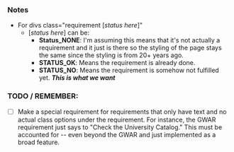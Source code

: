 ### Notes

* For divs class="requirement [*status here*]"
    * [*status here*] can be:
        * **Status_NONE**: I'm assuming this means that it's not actually a requirement and it just is there so the styling of the page stays the same since the styling is from 20+ years ago.
        * **STATUS_OK**: Means the requirement is already done.
        * **STATUS_NO**: Means the requirement is somehow not fulfilled yet. ***This is what we want***

### TODO / REMEMBER:
- [ ] Make a special requirement for requirements that only have text and no actual class options under the requirement. For instance, the GWAR requirement just says to "Check the University Catalog." This must be accounted for -- even beyond the GWAR and just implemented as a broad feature.
